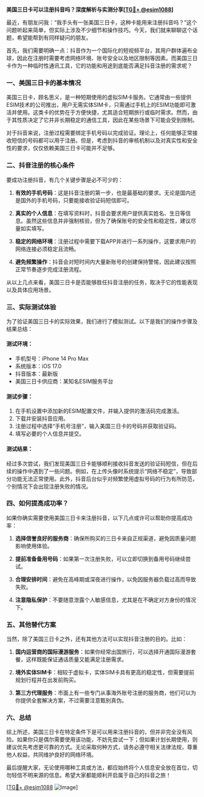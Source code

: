 **美国三日卡可以注册抖音吗？深度解析与实测分享[[TG💪+ @esim1088](https://t.me/s/esim1088)]**

最近，有朋友问我：“我手头有一张美国三日卡，这种卡能用来注册抖音吗？”这个问题听起来简单，但实际上涉及不少细节和操作技巧。今天，我们就来聊聊这个话题，希望能帮到有同样疑问的朋友。

首先，我们需要明确一点：抖音作为一个国际化的短视频平台，其用户群体遍布全球，因此在注册时需要考虑网络环境、账号安全以及地区限制等因素。而美国三日卡作为一种临时性通讯工具，它的功能和用途到底能否满足抖音注册的需求呢？

### 一、美国三日卡的基本情况

美国三日卡，顾名思义，是一种短期使用的虚拟SIM卡服务。它通常由一些提供ESIM技术的公司推出，用户无需实体SIM卡，只需通过手机上的ESIM功能即可激活并使用。这类卡的优势在于方便快捷，尤其适合短期旅行或临时需求。然而，由于其性质决定了它并非长期稳定的通信工具，因此在某些场景下可能会受到限制。

对于抖音来说，注册过程需要绑定手机号码以完成验证。理论上，任何能够正常接收短信的号码都可以用于注册。但是，考虑到抖音的审核机制以及对真实性和安全性的要求，仅仅依赖美国三日卡可能并不足够。

### 二、抖音注册的核心条件

要成功注册抖音，有几个关键步骤是必不可少的：

1. **有效的手机号码**：这是抖音注册的第一步，也是最基础的要求。无论是国内还是国外的手机号码，只要能接收验证码短信即可。
   
2. **真实的个人信息**：在填写资料时，抖音会要求用户提供真实姓名、生日等信息。虽然这些信息并非强制核验，但为了确保账号的安全性和稳定性，建议尽量如实填写。

3. **稳定的网络环境**：注册过程中需要下载APP并进行一系列操作，这要求用户的网络连接必须稳定且流畅。

4. **避免频繁操作**：抖音会对短时间内大量新账号的创建保持警惕，因此建议按照正常节奏逐步完成注册流程。

从以上几点来看，美国三日卡是否能够胜任抖音注册的任务，取决于它的性能表现以及具体应用场景。

### 三、实际测试体验

为了验证美国三日卡的实际效果，我们进行了模拟测试。以下是我们的操作步骤及结果总结：

#### 测试环境：
- 手机型号：iPhone 14 Pro Max
- 系统版本：iOS 17.0
- 抖音版本：最新版
- 美国三日卡供应商：某知名ESIM服务平台

#### 测试步骤：
1. 在手机设置中添加新的ESIM配置文件，并输入提供的激活码完成激活。
2. 下载并安装抖音应用。
3. 注册过程中选择“手机号注册”，输入美国三日卡的号码并获取验证码。
4. 填写必要的个人信息并提交。

#### 测试结果：
经过多次尝试，我们发现美国三日卡能够顺利接收抖音发送的验证码短信，但在后续的操作中遇到了一些问题。例如，在上传头像时系统提示“网络不稳定”，导致部分功能无法正常使用。此外，抖音后台似乎对频繁使用虚拟号码的行为有所防范，个别情况下会出现注册失败的情况。

### 四、如何提高成功率？

如果你确实需要使用美国三日卡来注册抖音，以下几点或许可以帮助你提高成功率：

1. **选择信誉良好的服务商**：确保所购买的三日卡来自正规渠道，避免因质量问题影响使用体验。
   
2. **提前准备备用号码**：如果第一次注册失败，可以立即切换到备用号码继续尝试。

3. **合理安排时间**：避免在高峰期或深夜进行操作，以免因服务器负载过高而导致失败。

4. **注意隐私保护**：不要随意泄露个人敏感信息，尤其是在不确定对方身份的情况下。

### 五、其他替代方案

当然，除了美国三日卡之外，还有其他方法可以实现抖音注册的目的。比如：

1. **国内运营商的国际漫游服务**：如果你经常出国旅行，可以选择开通国际漫游套餐，这样既能保证通话质量又能满足注册需求。
   
2. **境外实体SIM卡**：相较于虚拟卡，实体SIM卡具有更高的稳定性，但需要提前规划行程并在出发前购买。

3. **第三方代理服务**：市面上有一些专门从事海外账号注册的服务商，他们可以为你提供全套解决方案，不过需要注意甄别真伪。

### 六、总结

综上所述，美国三日卡在特定条件下是可以用来注册抖音的，但并非完全没有风险。如果你只是偶尔需要使用该功能，不妨先尝试一下；但如果计划长期使用，则建议优先考虑更可靠的方式。无论采取何种方式，请务必遵守相关法律法规，尊重他人权益，共同维护良好的网络环境。

最后提醒大家，无论使用哪种工具或方法，都应始终将个人信息安全放在首位，切勿轻信不明来源的信息。希望大家都能顺利开启属于自己的抖音之旅！

[[TG💪+ @esim1088](https://t.me/s/esim1088) ![Image](https://i.postimg.cc/4NQfJmqS/Snipaste-2025-05-13-00-14-12.png)]